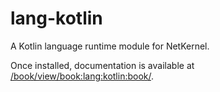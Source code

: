 # lang-kotlin

A Kotlin language runtime module for NetKernel.

Once installed, documentation is available at [/book/view/book:lang:kotlin:book/](http://127.0.0.1:1060/book/view/book:lang:kotlin:book/).
